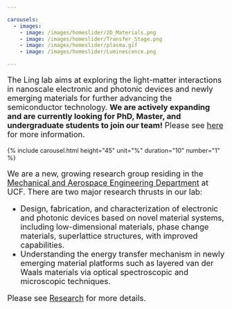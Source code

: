 ```yaml
---

carousels:
  - images: 
    - image: /images/homeslider/2D_Materials.png
    - image: /images/homeslider/Transfer_Stage.png
    - image: /images/homeslider/plasma.gif
    - image: /images/homeslider/Luminescence.png

---
```

<p style="font-size: 18px;">
The Ling lab aims at exploring the light-matter interactions in nanoscale electronic and photonic devices and newly emerging materials for further advancing the semiconductor technology. <strong>We are actively expanding and are currently looking for PhD, Master, and undergraduate students to join our team!</strong> Please see <a href="opportunities">here</a> for more information.
</p>

{% include carousel.html height="45" unit="%" duration="10" number="1" %}


<p style="font-size: 18px;">
We are a new, growing research group residing in the <a href="https://mae.ucf.edu/">Mechanical and Aerospace Engineering Department</a> at UCF. There are two major research thrusts in our lab:
</p>

<ul style="font-size: 18px;">
    <li style="font-size: 18px;">Design, fabrication, and characterization of electronic and photonic devices based on novel material systems, including low-dimensional materials, phase change materials, superlattice structures, with improved capabilities.</li>
    <li style="font-size: 18px;">Understanding the energy transfer mechanism in newly emerging material platforms such as layered van der Waals materials via optical spectroscopic and microscopic techniques.</li>
</ul>

<p style="font-size: 18px;">
Please see <a href="research">Research</a> for more details.
</p>

